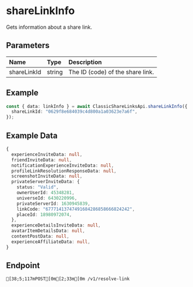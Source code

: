 
# shareLinkInfo
Gets information about a share link.


## Parameters
| Name        | Type   | Description                      |
| :---------- | :----- | :------------------------------- |
| shareLinkId | string | The ID (code) of the share link. |



## Example
```ts copy showLineNumbers
const { data: linkInfo } = await ClassicShareLinksApi.shareLinkInfo({
  shareLinkId: "0629f8e684039c4d800a1a03623e7a6f",
}); 
```


## Example Data
```ts copy showLineNumbers
{
  experienceInviteData: null,
  friendInviteData: null,
  notificationExperienceInviteData: null,
  profileLinkResolutionResponseData: null,
  screenshotInviteData: null,
  privateServerInviteData: {
    status: "Valid",
    ownerUserId: 45348281,
    universeId: 6430220996,
    privateServerId: 1630945839,
    linkCode: "67771413747491684286858666824242",
    placeId: 18980972074,
  },
  experienceDetailsInviteData: null,
  avatarItemDetailsData: null,
  contentPostData: null,
  experienceAffiliateData: null,
} 
```


## Endpoint
```ansi
[38;5;117mPOST[0m[2;33m[0m /v1/resolve-link
```
  